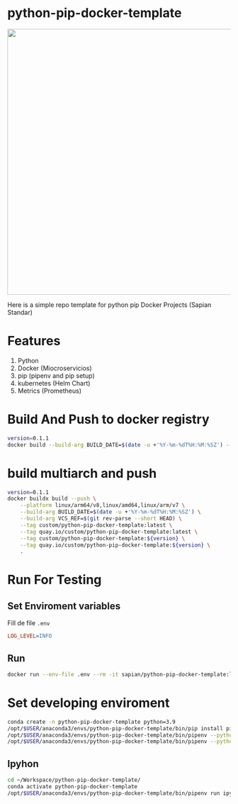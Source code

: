 # python-pip-docker-template

<img src="wiki/images/Logo_circular_python_name_bg_600dpi.png" width="600">

Here is a simple repo template for python pip Docker Projects (Sapian Standar)

# Features

1) Python
2) Docker (Miocroservicios)
3) pip (pipenv and pip setup)
4) kubernetes (Helm Chart)
5) Metrics (Prometheus)

# Build And Push to docker registry

``` bash
version=0.1.1
docker build --build-arg BUILD_DATE=$(date -u +'%Y-%m-%dT%H:%M:%SZ') --build-arg VCS_REF=$(git rev-parse --short HEAD)  -t sapian/python-pip-docker-template:latest -t sapian/python-pip-docker-template:${version} --build-arg VERSION=${version} .
```

# build multiarch and push

``` bash
version=0.1.1
docker buildx build --push \
    --platform linux/arm64/v8,linux/amd64,linux/arm/v7 \
    --build-arg BUILD_DATE=$(date -u +'%Y-%m-%dT%H:%M:%SZ') \
    --build-arg VCS_REF=$(git rev-parse --short HEAD) \
    --tag custom/python-pip-docker-template:latest \
    --tag quay.io/custom/python-pip-docker-template:latest \
    --tag custom/python-pip-docker-template:${version} \
    --tag quay.io/custom/python-pip-docker-template:${version} \
    .
```

# Run For Testing

## Set Enviroment variables
Fill de file `.env`

``` ini
LOG_LEVEL=INFO
```

## Run

``` Bash
docker run --env-file .env --rm -it sapian/python-pip-docker-template:latest
```

# Set developing enviroment

``` bash
conda create -n python-pip-docker-template python=3.9
/opt/$USER/anaconda3/envs/python-pip-docker-template/bin/pip install pipenv
/opt/$USER/anaconda3/envs/python-pip-docker-template/bin/pipenv --python=/opt/$USER/anaconda3/envs/python-pip-docker-template/bin/python install
/opt/$USER/anaconda3/envs/python-pip-docker-template/bin/pipenv --python=/opt/$USER/anaconda3/envs/python-pip-docker-template/bin/python install --dev
```

## Ipyhon

``` bash
cd ~/Workspace/python-pip-docker-template/
conda activate python-pip-docker-template
/opt/$USER/anaconda3/envs/python-pip-docker-template/bin/pipenv run ipython
```
